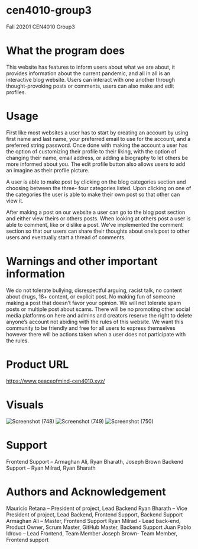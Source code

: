 # cen4010-group3
Fall 20201 CEN4010 Group3

# What the program does
This website has features to inform users about what we are about, it provides information about the current pandemic, and all in all is an interactive blog website. Users can interact with one another through thought-provoking posts or comments, users can also make and edit profiles.

# Usage
First like most websites a user has to start by creating an account by using first name and last name, your preferred email to use for the account, and a preferred string password. Once done with making the account a user has the option of customizing their profile to their liking, with the option of changing their name, email address, or adding a biography to let others be more informed about you. The edit profile button also allows users to add an imagine as their profile picture.

A user is able to make post by clicking on the blog categories section and choosing between the three- four categories listed. Upon clicking on one of the categories the user is able to make their own post so that other can view it.

After making a post on our website a user can go to the blog post section and either view theirs or others posts. When looking at others post a user is able to comment, like or dislike a post. We’ve implemented the comment section so that our users can share their thoughts about one’s post to other users and eventually start a thread of comments.

# Warnings and other important information
We do not tolerate bullying, disrespectful arguing, racist talk, no content about drugs, 18+ content, or explicit post. No making fun of someone making a post that doesn’t favor your opinion. We will not tolerate spam posts or multiple post about scams. There will be no promoting other social media platforms on here and admins and creators reserve the right to delete anyone’s account not abiding with the rules of this website. We want this community to be friendly and free for all users to express themselves however there will be actions taken when a user does not participate with the rules.
# Product URL
https://www.peaceofmind-cen4010.xyz/

# Visuals
![Screenshot (748)](https://user-images.githubusercontent.com/90290692/144755930-1ebeb827-a406-436e-88c5-6c3b2255ea53.png)
![Screenshot (749)](https://user-images.githubusercontent.com/90290692/144755941-855d8aa8-73f7-4982-8a94-627ee13ff9cf.png)
![Screenshot (750)](https://user-images.githubusercontent.com/90290692/144755951-90584dfe-9bc6-414d-ac1d-6421d5c6740c.png)

# Support
Frontend Support – Armaghan Ali, Ryan Bharath, Joseph Brown
Backend Support – Ryan Milrad, Ryan Bharath

# Authors and Acknowledgement
Mauricio Retana – President of project, Lead Backend
Ryan Bharath – Vice President of project, Lead Backend, Frontend Support, Backend Support
Armaghan Ali – Master, Frontend Support
Ryan Milrad - Lead back-end, Product Owner, Scrum Master, GitHub Master, Backend Support
Juan Pablo Idrovo – Lead Frontend, Team Member
Joseph Brown- Team Member, Frontend support

